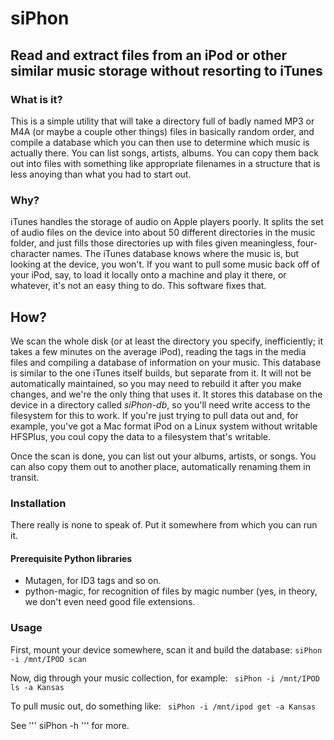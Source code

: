 # siPhon
## Read and extract files from an iPod or other similar music storage without resorting to iTunes

### What is it?

This is a simple utility that will take a directory full of badly named MP3 or M4A (or maybe a couple other things) files in basically random order, and compile a database which you can then use to determine which music is actually there.  You can list songs, artists, albums.  You can copy them back out into files with something like appropriate filenames in a structure that is less anoying than what you had to start out.

### Why?

iTunes handles the storage of audio on Apple players poorly.  It splits the set of audio files on the device into about 50 different directories in the music folder, and just fills those directories up with files given meaningless, four-character names.  The iTunes database knows where the music is, but looking at the device, you won't.  If you want to pull some music back off of your iPod, say, to load it locally onto a machine and play it there, or whatever, it's not an easy thing to do.  This software fixes that.

## How?

We scan the whole disk (or at least the directory you specify, inefficiently; it takes a few minutes on the average iPod), reading the tags in the media files and compiling a database of information on your music.  This database is similar to the one iTunes itself builds, but separate from it.  It will not be automatically maintained, so you may need to rebuild it after you make changes, and we're the only thing that uses it.  It stores this database on the device in a directory called *siPhon-db*, so you'll need write access to the filesystem for this to work.  If you're just trying to pull data out and, for example, you've got a Mac format iPod on a Linux system without writable HFSPlus, you coul copy the data to a filesystem that's writable.

Once the scan is done, you can list out your albums, artists, or songs.  You can also copy them out to another place, automatically renaming them in transit.

### Installation

There really is none to speak of.  Put it somewhere from which you can run it.

#### Prerequisite Python libraries

   * Mutagen, for ID3 tags and so on.
   * python-magic, for recognition of files by magic number (yes, in theory, we don't even need good file extensions.

### Usage

First, mount your device somewhere, scan it and build the database:
``` siPhon -i /mnt/IPOD scan ```

Now, dig through your music collection, for example:
``` siPhon -i /mnt/IPOD ls -a Kansas```

To pull music out, do something like:
``` siPhon -i /mnt/ipod get -a Kansas```

See ''' siPhon -h ''' for more.


